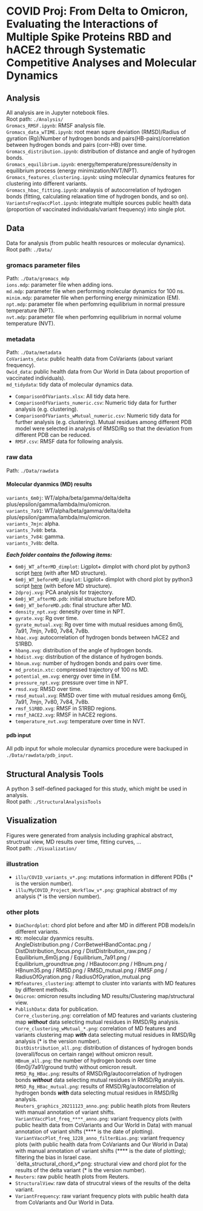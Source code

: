 # COVID Proj: From Delta to Omicron, Evaluating the Interactions of Multiple Spike Proteins RBD and hACE2 through Systematic Competitive Analyses and Molecular Dynamics

## Analysis  
All analysis are in Jupyter notebook files.  
Root path: `./Analysis/`  
`Gromacs_RMSF.ipynb`: RMSF analysis file.  
`Gromacs_data_wTIME.ipynb`: root mean squre deviation (RMSD)/Radius of gyration (Rg)/Number of hydrogen bonds and pairs(HB-pairs)/correlation between hydrogen bonds and pairs (corr-HB) over time.  
`Gromacs_distribution.ipynb`: distribution of distance and angle of hydrogen bonds.  
`Gromacs_equilibrium.ipynb`: energy/temperature/pressure/density in equilibrium process (energy minimization/NVT/NPT).  
`Gromacs_features_clustering.ipynb`: using molecular dynamics features for clustering into different variants.  
`Gromacs_hbac_fitting.ipynb`: analaysis of autocorrelation of hydrogen bonds (fitting, calculating relaxation time of hydrogen bonds, and so on).  
`VariantsFreqVaccPlot.ipynb`: integrate multiple sources public health data (proportion of vaccinated individuals/variant frequency) into single plot.  

## Data
Data for analysis (from public health resources or molecular dynamics).  
Root path: `./Data/`  

### gromacs parameter files
Path: `./Data/gromacs_mdp`  
`ions.mdp`: parameter file when adding ions.  
`md.mdp`: parameter file when performing molecular dynamics for 100 ns.  
`minim.mdp`: parameter file when performing energy minimization (EM).  
`npt.mdp`: parameter file when perfomring equilibrium in normal pressure temperature (NPT).  
`nvt.mdp`: parameter file when perfomring equilibrium in normal volume temperature (NVT).  

### metadata
Path:  `./Data/metadata`  
`CoVariants_data`: public health data from CoVariants (about variant frequency).  
`Owid_data`: public health data from Our World in Data (about proportion of vaccinated individuals).  
`md_tidydata`: tidy data of molecular dynamics data.  
* `ComparisonOfVariants.xlsx`: All tidy data here.  
* `ComparisonOfVariants_numeric.csv`: Numeric tidy data for further analysis (e.g. clustering).  
* `ComparisonOfVariants_wMutual_numeric.csv`: Numeric tidy data for further analysis (e.g. clustering). Mutual residues among different PDB model were selected in analysis of RMSD/Rg so that the deviation from different PDB can be reduced.  
* `RMSF.csv`: RMSF data for following analysis.  

### raw data
Path: `./Data/rawdata`  

#### Molecular dyanmics (MD) results
`variants_6m0j`: WT/alpha/beta/gamma/delta/delta plus/epsilon/gamma/lambda/mu/omicron.  
`variants_7a91`: WT/alpha/beta/gamma/delta/delta plus/epsilon/gamma/lambda/mu/omicron.  
`variants_7mjn`: alpha.  
`variants_7v80`: beta.  
`variants_7v84`: gamma.  
`variants_7v8b`: delta.  

***Each folder contains the following items:***  
* `6m0j_WT_afterMD_dimplot`: Ligplot+ dimplot with chord plot by python3 script [here](https://github.com/yuyuan871111/dimpyplot_chordplot) (with after MD structure).  
* `6m0j_WT_beforeMD_dimplot`: Ligplot+ dimplot with chord plot by python3 script [here](https://github.com/yuyuan871111/dimpyplot_chordplot) (with before MD structure).  
* `2dproj.xvg`: PCA analysis for trajectory.  
* `6m0j_WT_afterMD.pdb`: initial structure before MD.  
* `6m0j_WT_beforeMD.pdb`: final structure after MD.  
* `density_npt.xvg`: denesity over time in NPT.  
* `gyrate.xvg`: Rg over time.  
* `gyrate_mutual.xvg`: Rg over time with mutual residues among 6m0j, 7a91, 7mjn, 7v80, 7v84, 7v8b.  
* `hbac.xvg`: autocorrelation of hydrogen bonds between hACE2 and S1RBD.  
* `hbang.xvg`: distribution of the angle of hydrogen bonds.  
* `hbdist.xvg`: distribution of the distance of hydrogen bonds.  
* `hbnum.xvg`: number of hydrogen bonds and pairs over time.  
* `md_protein.xtc`: compressed trajectory of 100 ns MD.  
* `potential_em.xvg`: energy over time in EM.  
* `pressure_npt.xvg`: pressure over time in NPT.  
* `rmsd.xvg`: RMSD over time.  
* `rmsd_mutual.xvg`: RMSD over time with mutual residues among 6m0j, 7a91, 7mjn, 7v80, 7v84, 7v8b.  
* `rmsf_S1RBD.xvg`: RMSF in S1RBD regions.  
* `rmsf_hACE2.xvg`: RMSF in hACE2 regions.  
* `temperature_nvt.xvg`: temperature over time in NVT.  

#### pdb input
All pdb input for whole molecular dynamics procedure were backuped in `./Data/rawdata/pdb_input`.  

## Structural Analysis Tools 
A python 3 self-defined packaged for this study, which might be used in analysis.  
Root path: `./StructuralAnalysisTools`

## Visualization
Figures were generated from analysis including graphical abstract, structrual view, MD results over time, fitting curves, ...  
Root path: `./Visualization/`  
### illustration
* `illu/COVID_variants_v*.png`: mutations information in different PDBs (* is the version number).  
* `illu/MyCOVID_Project_Workflow_v*.png`: graphical abstract of my analysis (* is the version number).  
### other plots
* `DimChordplot`: chord plot before and after MD in different PDB models/in different variants.  
* `MD`: molecular dyanmics results.  
  AngleDistribution.png / CorrBetweHBandContac.png / DistDistribution_focus.png / DistDistribution_raw.png / Equilibrium_6m0j.png / Equilibrium_7a91.png / Equilibrium_groundtrue.png / HBautocorr.png / HBnum.png / HBnum35.png / RMSD.png / RMSD_mutual.png / RMSF.png / RadiusOfGyration.png / RadiusOfGyration_mutual.png  
* `MDfeatures_clustering`: attempt to cluster into variants with MD features by different methods.  
* `Omicron`: omicron results including MD results/Clustering map/structural view.  
* `PublishData`: data for publication.  
  `Corre_clustering.png`: correlation of MD features and variants clustering map ***without*** data selecting mutual residues in RMSD/Rg analysis.  
  `Corre_clustering_wMutual_*.png`: correlation of MD features and variants clustering map ***with*** data selecting mutual residues in RMSD/Rg analysis (* is the version number).  
  `DistDistribution_all.png`: distribution of distances of hydrogen bonds (overall/focus on certain range) without omicron result.  
  `HBnum_all.png`: the number of hydrogen bonds over time (6m0j/7a91/ground truth) without omicron result.  
  `RMSD_Rg_HBac.png`: results of RMSD/Rg/autocorrelation of hydrogen bonds ***without*** data selecting mutual residues in RMSD/Rg analysis.  
  `RMSD_Rg_HBac_mutual.png`: results of RMSD/Rg/autocorrelation of hydrogen bonds ***with*** data selecting mutual residues in RMSD/Rg analysis.  
  `Reuters_graphics_20211123_anno.png`: public heatlh plots from Reuters with manual annotation of variant shifts.  
  `VariantVaccPlot_freq_****_anno.png`: variant frequency plots (with public health data from CoVariants and Our World in Data) with manual annotation of variant shifts (**** is the date of plotting).  
  `VariantVaccPlot_freq_1228_anno_filterBias.png`: variant frequency plots (with public health data from CoVariants and Our World in Data) with manual annotation of variant shifts (**** is the date of plotting); filtering the bias in Israel case.  
  `delta_structural_chord_v*.png: structural view and chord plot for the results of the delta variant (* is the version number).  
* `Reuters`: raw public heatlh plots from Reuters.  
* `StructuralView`: raw data of strucutral views of the results of the delta variant.  
* `VariantFrequency`: raw variant frequency plots with public health data from CoVariants and Our World in Data.  




